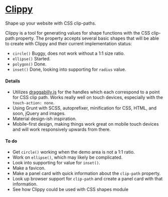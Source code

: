 [Clippy](http://bennettfeely.com/clippy)
======

Shape up your website with CSS clip-paths.

Clippy is a tool for generating values for shape functions with the CSS clip-path property. The property accepts several basic shapes that will be able to create with Clippy and their current implementation status:

* `circle()` Buggy, does not work without a 1:1 size ratio.
* `ellipse()` Started.
* `polygon()` Done.
* `inset()` Done, looking into supporting for `radius` value.


#### Details
* Utilizes [draggabilly.js](https://github.com/desandro/draggabilly) for the handles which each correspond to a point for CSS clip path. Works really well on touch devices, especially with the `touch-action: none`.
* Using Grunt with SCSS, autoprefixer, minification for CSS, HTML, and soon, jQuery and images.
* Material design-ish inspiration.
* Mobile-first design, making things work great on mobile touch devices and will work responsively upwards from there.


#### To do

* Get `circle()` working when the demo area is not a 1:1 ratio.
* Work on `ellipse()`, which may likely be complicated.
* Look into supporting for <radius> value for `inset()`.
* Make a favicon.
* Make a panel card with quick information about the `clip-path` property.
* Look up browser support for `clip-path` and create a panel card with that information.
* See how Clippy could be used with CSS shapes module
